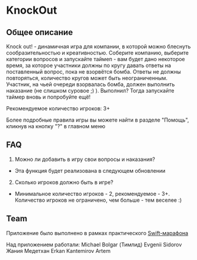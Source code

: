 # KnockOut

## Общее описание
Knock out! - динамичная игра для компании, в которой можно блеснуть сообразительностью и креативностью. Соберите компанию, выберите категории вопросов и запускайте таймеп - вам будет дано некоторое время, за которое участники должны по кругу давать ответы на поставленный вопрос, пока не взорвётся бомба. Ответы не должны повторяться, количество кругов может быть неограниченным. Участник, на чьей очереди взорвалась бомба, должен выполнить наказание (не слишком суровое ;) ). Выполнил? Тогда запускайте таймер вновь и попробуйте ещё!

Рекомендуемое количество игроков: 3+

Более подробные правила игры вы можете найти в разделе "Помощь", кликнув на кнопку "?" в главном меню

## FAQ

1. Можно ли добавить в игру свои вопросы и наказания?
- Эта функция будет реализована в следующем обновлении

2. Сколько игроков должно быть в игре?
- Минимальное количество игроков - 2, рекомендуемое - 3+. Количество игроков не ограничено, чем больше - тем веселее :)

## Team
Приложение было выполнено в рамках практического <a href="https://boosty.to/swiftmarathon?from=email" style="text-decoration:underline;">Swift-марафона</a> 


Над приложением работали: 
<a href="https://github.com/michaelbolgar" style="text-decoration:none;">Michael Bolgar</a> (Тимлид)
<a href="https://github.com/U-ggg" style="text-decoration:none;">Evgenii Sidorov</a> 
<a href="https://github.com/medetkhanzhaniya" style="text-decoration:none;">Жания Медетхан</a>
<a href="https://github.com/erkanForester" style="text-decoration:none;">Erkan Kantemirov</a>
<a href="https://github.com/Ressevet" style="text-decoration:none;">Artem</a>
